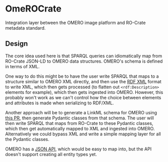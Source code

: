# OmeROCrate

Integration layer between the OMERO image platform and RO-Crate metadata standard.

## Design

The core idea used here is that SPARQL queries can idiomatically map from RO-Crate JSON-LD to OMERO data structures.
OMERO's schema is defined in terms of XML.

One way to do this might be to have the user write SPARQL that maps to a structure similar to OMERO XML directly, and then use the [RDF XML](https://www.w3.org/TR/rdf-syntax-grammar) format to write XML, which then gets processed (to flatten out `<rdf:Description>` elements for example), which then gets ingested into OMERO. However, this probably won't work as we can't control how the choice between elements and attributes is made when serializing to RDF/XML.

Another approach will be to generate a LinkML schema for OMERO using [this PR](https://github.com/linkml/schema-automator/pull/153), then generate Pydantic classes from that schema. The user will then write SPARQL that maps from RO-Crate to these Pydantic classes, which then get automatically mapped to XML and ingested into OMERO. Alternatively we could bypass XML and write a simple mapping layer for all the Pydantic classes.

OMERO has a [JSON API](https://omero.readthedocs.io/en/stable/developers/json-api.html), which would be easy to map into, but the API doesn't support creating all entity types yet.
